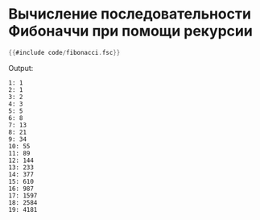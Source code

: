 # Вычисление последовательности Фибоначчи при помощи рекурсии

```Swift
{{#include code/fibonacci.fsc}}
```

Output: 
```
1: 1
2: 1
3: 2
4: 3
5: 5
6: 8
7: 13
8: 21
9: 34
10: 55
11: 89
12: 144
13: 233
14: 377
15: 610
16: 987
17: 1597
18: 2584
19: 4181
```